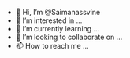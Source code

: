 - 👋 Hi, I’m @Saimanassvine
- 👀 I’m interested in ...
- 🌱 I’m currently learning ...
- 💞️ I’m looking to collaborate on ...
- 📫 How to reach me ...

<!---
Saimanassvine/Saimanassvine is a ✨ special ✨ repository because its `README.md` (this file) appears on your GitHub profile.
You can click the Preview link to take a look at your changes.
--->
